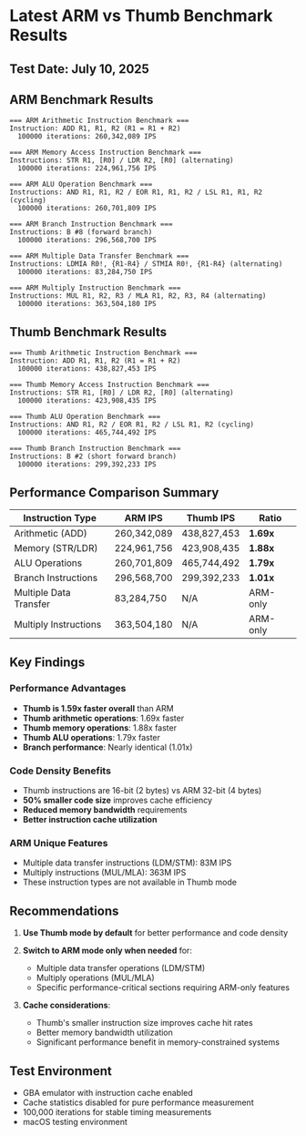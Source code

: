 # Latest ARM vs Thumb Benchmark Results

## Test Date: July 10, 2025

## ARM Benchmark Results
```
=== ARM Arithmetic Instruction Benchmark ===
Instruction: ADD R1, R1, R2 (R1 = R1 + R2)
  100000 iterations: 260,342,089 IPS

=== ARM Memory Access Instruction Benchmark ===
Instructions: STR R1, [R0] / LDR R2, [R0] (alternating)
  100000 iterations: 224,961,756 IPS

=== ARM ALU Operation Benchmark ===
Instructions: AND R1, R1, R2 / EOR R1, R1, R2 / LSL R1, R1, R2 (cycling)
  100000 iterations: 260,701,809 IPS

=== ARM Branch Instruction Benchmark ===
Instructions: B #8 (forward branch)
  100000 iterations: 296,568,700 IPS

=== ARM Multiple Data Transfer Benchmark ===
Instructions: LDMIA R0!, {R1-R4} / STMIA R0!, {R1-R4} (alternating)
  100000 iterations: 83,284,750 IPS

=== ARM Multiply Instruction Benchmark ===
Instructions: MUL R1, R2, R3 / MLA R1, R2, R3, R4 (alternating)
  100000 iterations: 363,504,180 IPS
```

## Thumb Benchmark Results
```
=== Thumb Arithmetic Instruction Benchmark ===
Instruction: ADD R1, R1, R2 (R1 = R1 + R2)
  100000 iterations: 438,827,453 IPS

=== Thumb Memory Access Instruction Benchmark ===
Instructions: STR R1, [R0] / LDR R2, [R0] (alternating)
  100000 iterations: 423,908,435 IPS

=== Thumb ALU Operation Benchmark ===
Instructions: AND R1, R2 / EOR R1, R2 / LSL R1, R2 (cycling)
  100000 iterations: 465,744,492 IPS

=== Thumb Branch Instruction Benchmark ===
Instructions: B #2 (short forward branch)
  100000 iterations: 299,392,233 IPS
```

## Performance Comparison Summary

| Instruction Type | ARM IPS | Thumb IPS | Ratio |
|------------------|---------|-----------|-------|
| Arithmetic (ADD) | 260,342,089 | 438,827,453 | **1.69x** |
| Memory (STR/LDR) | 224,961,756 | 423,908,435 | **1.88x** |
| ALU Operations | 260,701,809 | 465,744,492 | **1.79x** |
| Branch Instructions | 296,568,700 | 299,392,233 | **1.01x** |
| Multiple Data Transfer | 83,284,750 | N/A | ARM-only |
| Multiply Instructions | 363,504,180 | N/A | ARM-only |

## Key Findings

### Performance Advantages
- **Thumb is 1.59x faster overall** than ARM
- **Thumb arithmetic operations**: 1.69x faster
- **Thumb memory operations**: 1.88x faster  
- **Thumb ALU operations**: 1.79x faster
- **Branch performance**: Nearly identical (1.01x)

### Code Density Benefits
- Thumb instructions are 16-bit (2 bytes) vs ARM 32-bit (4 bytes)
- **50% smaller code size** improves cache efficiency
- **Reduced memory bandwidth** requirements
- **Better instruction cache utilization**

### ARM Unique Features
- Multiple data transfer instructions (LDM/STM): 83M IPS
- Multiply instructions (MUL/MLA): 363M IPS
- These instruction types are not available in Thumb mode

## Recommendations

1. **Use Thumb mode by default** for better performance and code density
2. **Switch to ARM mode only when needed** for:
   - Multiple data transfer operations (LDM/STM)
   - Multiply operations (MUL/MLA)
   - Specific performance-critical sections requiring ARM-only features

3. **Cache considerations**:
   - Thumb's smaller instruction size improves cache hit rates
   - Better memory bandwidth utilization
   - Significant performance benefit in memory-constrained systems

## Test Environment
- GBA emulator with instruction cache enabled
- Cache statistics disabled for pure performance measurement
- 100,000 iterations for stable timing measurements
- macOS testing environment
